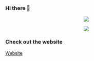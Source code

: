 ### Hi there 👋

<p align="center"><img src="https://discord.c99.nl/widget/theme-3/625497917830070286.png" /> </p>
<p align="center"><img src="https://github-readme-stats.vercel.app/api?username=Rainykazimir&show_icons=true&theme=radical" /> </p>



### Check out the website
<a href="https://rainykazimir.github.io" target="_blank">Website</a>
